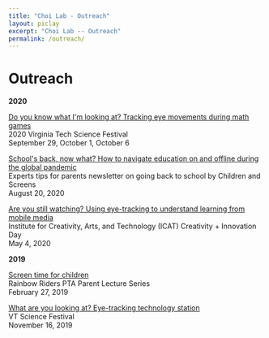```yaml
---
title: "Choi Lab - Outreach"
layout: piclay
excerpt: "Choi Lab -- Outreach"
permalink: /outreach/
---
```


# Outreach

**2020**

<a href="https://icat.vt.edu/science-festival/exhibitors/do-you-know-what-i-m-looking-at--tracking-eye-movements-during-m.html">Do you know what I'm looking at? Tracking eye movements during math games </a>
<br>2020 Virginia Tech Science Festival<br>
September 29, October 1, October 6 

<a href="https://bit.ly/3aLikHk">School's back, now what? How to navigate education on and offline during the global pandemic</a>
<br>Experts tips for parents newsletter on going back to school by Children and Screens<br>
August 20, 2020

<a href="https://icat.vt.edu/events/2020/05/icat-c-i-day-2020/are-you-still-watching--using-eye-tracking-to-understand-learnin.html">Are you still watching? Using eye-tracking to understand learning from mobile media</a>
<br>Institute for Creativity, Arts, and Technology (ICAT) Creativity + Innovation Day<br>
May 4, 2020

**2019**

<a href="https://koeunchoi.github.io/files/Choi_Flyer_2020-0227.pdf">Screen time for children</a> 
<br>Rainbow Riders PTA Parent Lecture Series<br>
February 27, 2019
 
<a href="http://www2.icat.vt.edu/sciencefestival/plan.html">What are you looking at? Eye-tracking technology station</a>
<br>VT Science Festival<br>
November 16, 2019
